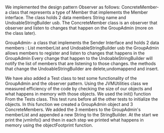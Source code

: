 We implemented the design pattern Observer as follows:
ConcreteMember-a class that represents a type of Member that implements the Member interface.
The class holds 2 data members String name and UndoableStringBuilder usb.
The ConcreteMember class is an observer that observer and listen to changes that happen on the GroupAdmin (more on the class later).

GroupAdmin- a class that implements the Sender Interface and holds 2 data members : List<member> memberList and UndoableStringBuilder usb
the GroupAdmin allows members to register and listen to changes that happens in the GroupAdmin
Every change that happen to the UndoableStringBuilder will notify the list of members that are listening to those changes.
the methods that change the UndoableStringBuilder are delete,undomappend and insert.

We have also added a Test class to test some functionality of the GroupAdmin and the observer pattern.
Using the JVMUtilities class we measured efficiency of the code by checking the size of our objects and what happens in memory with those objects.
We used the init() function From the Tests class.
This test runs before all the other tests to initialize the objects.
In this function we created a GroupAdmin object and 3 ConcreteMembers.
We added the 3 members to the GroupAdmin's memberList and appended a new String to the StringBuilder.
At the start we print the jvmInfo() and then in each step we printed what happens in memory using the objectFootprint function.

